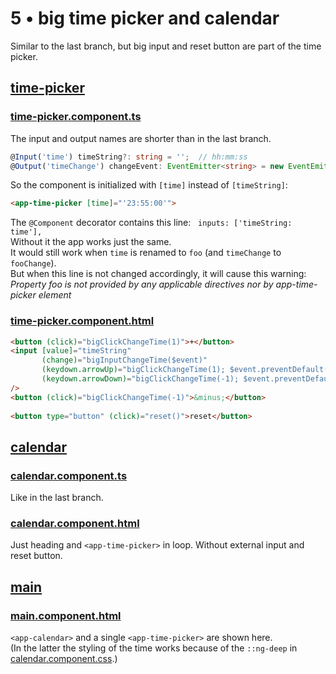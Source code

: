 # 5 &bull; big time picker and calendar

Similar to the last branch, but big input and reset button are part of the time picker.

## [time-picker](time-picker)

### [time-picker.component.ts](time-picker/time-picker.component.ts)

The input and output names are shorter than in the last branch.

```typescript
@Input('time') timeString?: string = '';  // hh:mm:ss
@Output('timeChange') changeEvent: EventEmitter<string> = new EventEmitter<string>();
```

So the component is initialized with `[time]` instead of `[timeString]`:

```html
<app-time-picker [time]="'23:55:00'">
```

The `@Component` decorator contains this line: &nbsp; `inputs: ['timeString: time'],`<br>
Without it the app works just the same.<br>
It would still work when `time` is renamed to `foo` (and `timeChange` to `fooChange`).<br>
But when this line is not changed accordingly, it will cause this warning:<br>
*Property foo is not provided by any applicable directives nor by app-time-picker element*

### [time-picker.component.html](time-picker/time-picker.component.html)

```html
<button (click)="bigClickChangeTime(1)">+</button>
<input [value]="timeString"
       (change)="bigInputChangeTime($event)"
       (keydown.arrowUp)="bigClickChangeTime(1); $event.preventDefault()"
       (keydown.arrowDown)="bigClickChangeTime(-1); $event.preventDefault()"
/>
<button (click)="bigClickChangeTime(-1)">&minus;</button>
    
<button type="button" (click)="reset()">reset</button>
```

## [calendar](calendar)

### [calendar.component.ts](calendar/calendar.component.ts)

Like in the last branch.

### [calendar.component.html](calendar/calendar.component.html)

Just heading and `<app-time-picker>` in loop. Without external input and reset button.


## [main](main)

### [main.component.html](main/main.component.html)

`<app-calendar>` and a single `<app-time-picker>` are shown here.<br>
(In the latter the styling of the time works because of the `::ng-deep` in
[calendar.component.css](calendar/calendar.component.css).)
